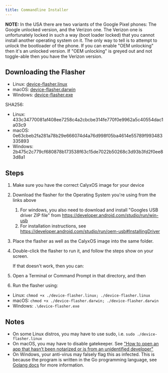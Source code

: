 ```yaml
---
title: Commandline Installer
---
```


<div class="alert alert-info" markdown="0">
<b>NOTE:</b> In the USA there are two variants of the Google Pixel phones: The Google unlocked version, and the Verizon one. The Verizon one is unfortunately locked in such a way (boot loader locked) that you cannot install another operating system on it. The only way to tell is to attempt to unlock the bootloader of the phone. If you can enable "OEM unlocking" then it's an unlocked version. If "OEM unlocking" is greyed out and not toggle-able then you have the Verizon version.
</div>

## Downloading the Flasher

* Linux: [device-flasher.linux](https://github.com/AOSPAlliance/device-flasher/releases/download/1.0.2/device-flasher.linux)
* macOS: [device-flasher.darwin](https://github.com/AOSPAlliance/device-flasher/releases/download/1.0.2/device-flasher.darwin)
* Windows: [device-flasher.exe](https://github.com/AOSPAlliance/device-flasher/releases/download/1.0.2/device-flasher.exe)

SHA256:
* Linux: 433c34770081af408ee7258c4a2cbcbe314fe770f0e9962a5c40554dac1a03c9
* macOS: 0e63cbeb2fa281a78b29e666074d4a76d998f05ba4614e55789f993483335893
* Windows: 2b475c2c779cf680878b173538f63c15de7022b50268c3d93b3fd2f0ee83d8a1

## Steps

1. Make sure you have the correct CalyxOS image for your device
2. Download the flasher for the Operating System you're using from the links above
    1. For windows, you also need to download and install "Googles USB driver ZIP file" from <https://developer.android.com/studio/run/win-usb>
    2. For installation instructions, see <https://developer.android.com/studio/run/oem-usb#InstallingDriver>
3. Place the flasher as well as the CalyxOS image into the same folder.
4. Double-click the flasher to run it, and follow the steps show on your screen.

   If that doesn't work, then you can:
5. Open a Terminal or Command Prompt in that directory, and then
6. Run the flasher using:
  * Linux: `chmod +x ./device-flasher.linux; ./device-flasher.linux`
  * macOS: `chmod +x ./device-flasher.darwin; ./device-flasher.darwin`
  * Windows: `.\device-flasher.exe`

## Notes
* On some Linux distros, you may have to use sudo, i.e. `sudo ./device-flasher.linux`
* On macOS, you may have to disable gatekeeper. See ["How to open an app that hasn’t been notarized or is from an unidentified developer"](https://support.apple.com/en-us/HT202491)
* On Windows, your anti-virus may falsely flag this as infected. This is because the program is written in the Go programming language, see [Golang docs](https://golang.org/doc/faq#virus) for more information.
